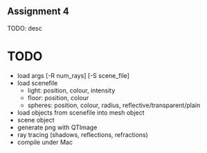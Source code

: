 
Assignment 4
--------------

TODO: desc

TODO
======

 * load args [-R num_rays] [-S scene_file]
 * load scenefile
 	- light: position, colour, intensity
	- floor: position, colour
	- spheres: position, colour, radius, reflective/transparent/plain
 * load objects from scenefile into mesh object
 * scene object
 * generate png with QTImage
 * ray tracing (shadows, reflections, refractions)
 * compile under Mac
